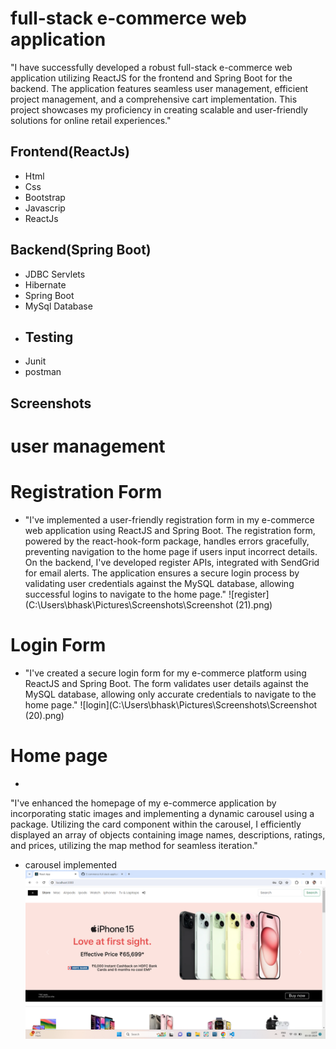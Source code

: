 # full-stack e-commerce web application

"I have successfully developed a robust full-stack e-commerce web application utilizing ReactJS for the frontend and Spring Boot for the backend. The application features seamless user management, efficient project management, and a comprehensive cart implementation. This project showcases my proficiency in creating scalable and user-friendly solutions for online retail experiences."
## Frontend(ReactJs)

- Html
- Css
- Bootstrap
- Javascrip
- ReactJs

## Backend(Spring Boot)
- JDBC Servlets
- Hibernate
- Spring Boot
- MySql Database
- ## Testing
- Junit
- postman
## Screenshots
# user management
# Registration Form
- "I've implemented a user-friendly registration form in my e-commerce web application using ReactJS and Spring Boot. The registration form, powered by the react-hook-form package, handles errors gracefully, preventing navigation to the home page if users input incorrect details. On the backend, I've developed register APIs, integrated with SendGrid for email alerts. The application ensures a secure login process by validating user credentials against the MySQL database, allowing successful logins to navigate to the home page."
![register](C:\Users\bhask\Pictures\Screenshots\Screenshot (21).png)

# Login Form
- "I've created a secure login form for my e-commerce platform using ReactJS and Spring Boot. The form validates user details against the MySQL database, allowing only accurate credentials to navigate to the home page."
![login](C:\Users\bhask\Pictures\Screenshots\Screenshot (20).png)
# Home page
- 
"I've enhanced the homepage of my e-commerce application by incorporating static images and implementing a dynamic carousel using a package. Utilizing the card component within the carousel, I efficiently displayed an array of objects containing image names, descriptions, ratings, and prices, utilizing the map method for seamless iteration."
 - carousel implemented
![home](https://github.com/bhaskar-nayak/applestore/blob/master/Screenshot%20(14)%20-%20Copy.png)
